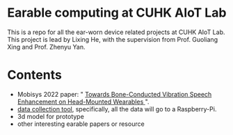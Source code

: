 # Earable computing at CUHK AIoT Lab
This is a repo for all the ear-worn device related projects at CUHK AIoT Lab. This project is lead by Lixing He, with the supervision from Prof. Guoliang Xing and Prof. Zhenyu Yan.

# Contents
* Mobisys 2022 paper: " <a href="https://dl.acm.org/doi/abs/10.1145/3495243.3560519"> Towards Bone-Conducted Vibration Speech Enhancement on Head-Mounted Wearables </a>".
* [data collection tool](https://github.com/lixinghe1999/Raspberry-Pi), specifically, all the data will go to a Raspberry-Pi.
* 3d model for prototype
* other interesting earable papers or resource
